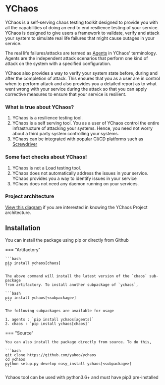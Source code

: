 # YChaos

YChaos is a self-serving chaos testing toolkit designed to
provide you with all the capabilities of doing an end to end resilience
testing of your service. YChaos is designed to give users a framework
to validate, verify and attack your system to simulate real life
failures that might cause outages in your service.

The real life failures/attacks are termed as [Agents](agents/index.md) in
YChaos' terminology. Agents are the independent attack scenarios
that perform one kind of attack on the system with a specified configuration.

YChaos also provides a way to verify your system state before, during and after
the completion of attack. This ensures that you as a user are in control
when to perform attack and also provides you a detailed report as to what went
wrong with your service during the attack so that you can apply corrective
measures to ensure that your service is resilient.

### What is true about YChaos?

1. YChaos is a resilience testing tool.
2. YChaos is a self serving tool. You as a user of YChaos control
the entire infrastructure of attacking your systems. Hence, you need not
worry about a third party system controlling your systems.
3. YChaos can be integrated with popular CI/CD platforms 
such as [Screwdriver](https://screwdriver.cd/)

### Some fact checks about YChaos!

1. YChaos is not a Load testing tool.
2. YChaos does not automatically address the issues in your service. YChaos
provides you a way to identify issues in your service
3. YChaos does not need any daemon running on your services.

### Project architecture

[View this diagram](resources/img/executor_flowchart.svg) if you are interested in knowing the YChaos
Project architecture.

## Installation

You can install the package using pip or directly from Github

=== "Artifactory"

    ```bash
    pip install ychaos[chaos]
    ```
    
    The above command will install the latest version of the `chaos` sub-package
    from artifactory. To install another subpackage of `ychaos`, 
    
    ```bash
    pip install ychaos[<subpackage>]
    ```

    The following subpackages are available for usage
    
    1. agents : `pip install ychaos[agents]`
    2. chaos : `pip install ychaos[chaos]`
   
=== "Source"

    You can also install the package directly from source. To do this,
    
    ```bash
    git clone https://github.com/yahoo/ychaos
    cd ychaos
    python setup.py develop easy_install ychaos[<subpackage>]
    ```
Ychaos tool can be used with python3.6+ and must have pip3 pre-installed
